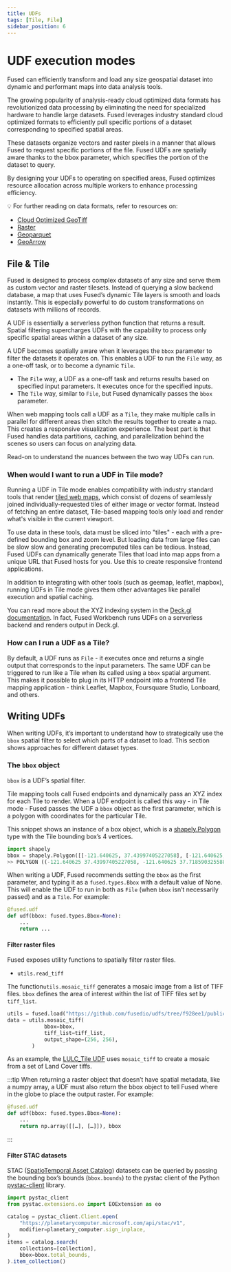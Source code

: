 ```yaml
---
title: UDFs
tags: [Tile, File]
sidebar_position: 6
---
```


# UDF execution modes

Fused can efficiently transform and load any size geospatial dataset into dynamic and performant maps into data analysis tools.

The growing popularity of analysis-ready cloud optimized data formats has revolutionized data processing by eliminating the need for specialized hardware to handle large datasets. Fused leverages industry standard cloud optimized formats to efficiently pull specific portions of a dataset corresponding to specified spatial areas.

These datasets organize vectors and raster pixels in a manner that allows Fused to request specific portions of the file. Fused UDFs are spatially aware thanks to the bbox parameter, which specifies the portion of the dataset to query.

By designing your UDFs to operating on specified areas, Fused optimizes resource allocation across multiple workers to enhance processing efficiency.

💡 For further reading on data formats, refer to resources on:

- [Cloud Optimized GeoTiff](https://www.cogeo.org/)
- [Raster](https://rasterio.readthedocs.io/en/stable/api/rasterio.windows.html)
- [Geoparquet](https://geoparquet.org/)
- [GeoArrow](https://geoarrow.org/format.html)

## File & Tile

Fused is designed to process complex datasets of any size and serve them as custom vector and raster tilesets. Instead of querying a slow backend database, a map that uses Fused’s dynamic Tile layers is smooth and loads instantly. This is especially powerful to do custom transformations on datasets with millions of records.

A UDF is essentially a serverless python function that returns a result. Spatial filtering supercharges UDFs with the capability to process only specific spatial areas within a dataset of any size.

A UDF becomes spatially aware when it leverages the `bbox` parameter to filter the datasets it operates on. This enables a UDF to run the `File` way, as a one-off task, or to become a dynamic `Tile`. 

- The `File` way, a UDF as a one-off task and returns results based on specified input parameters. It executes once for the specified inputs.
- The `Tile` way, similar to `File`, but Fused dynamically passes the `bbox` parameter.

When web mapping tools call a UDF as a `Tile`, they make multiple calls in parallel for different areas then stitch the results together to create a map. This creates a responsive visualization experience. The best part is that Fused handles data partitions, caching, and parallelization behind the scenes so users can focus on analyzing data.

Read-on to understand the nuances between the two way UDFs can run.

### When would I want to run a UDF in Tile mode?

Running a UDF in Tile mode enables compatibility with industry standard tools that render [tiled web maps](https://en.wikipedia.org/wiki/Tiled_web_map), which consist of dozens of seamlessly joined individually-requested tiles of either image or vector format. Instead of fetching an entire dataset, Tile-based mapping tools only load and render what's visible in the current viewport.

To use data in these tools, data must be sliced into "tiles" - each with a pre-defined bounding box and zoom level. But loading data from large files can be slow slow and generating precomputed tiles can be tedious. Instead, Fused UDFs can dynamically generate Tiles that load into map apps from a unique URL that Fused hosts for you. Use this to create responsive frontend applications.

In addition to integrating with other tools (such as geemap, leaflet, mapbox), running UDFs in Tile mode gives them other advantages like parallel execution and spatial caching.

You can read more about the XYZ indexing system in the [Deck.gl](http://Deck.gl) [documentation](https://deck.gl/docs/api-reference/geo-layers/tile-layer#indexing-system). In fact, Fused Workbench runs UDFs on a serverless backend and renders output in Deck.gl.

### How can I run a UDF as a Tile?

By default, a UDF runs as `File` - it executes once and returns a single output that corresponds to the input parameters. The same UDF can be triggered to run like a Tile when its called using a `bbox` spatial argument. This makes it possible to plug in its HTTP endpoint into a frontend Tile mapping application - think Leaflet, Mapbox, Foursquare Studio, Lonboard, and others.

## Writing UDFs

When writing UDFs, it’s important to understand how to strategically use the `bbox` spatial filter to select which parts of a dataset to load. This section shows approaches for different dataset types.

### The `bbox` object

`bbox` is a UDF’s spatial filter.

Tile mapping tools call Fused endpoints and dynamically pass an XYZ index for each Tile to render. When a UDF endpoint is called this way - in Tile mode - Fused passes the UDF a `bbox` object as the first parameter, which is a polygon with coordinates for the particular Tile.

This snippet shows an instance of a box object, which is a [shapely.Polygon](https://shapely.readthedocs.io/en/stable/reference/shapely.Polygon.html) type with the Tile bounding box’s 4 vertices.

```python
import shapely
bbox = shapely.Polygon([[-121.640625, 37.43997405227058], [-121.640625, 37.718590325588146], [-121.9921875, 37.718590325588146], [-121.9921875, 37.43997405227058], [-121.640625, 37.43997405227058]])
>> POLYGON ((-121.640625 37.43997405227058, -121.640625 37.718590325588146, -121.9921875 37.718590325588146, -121.9921875 37.43997405227058, -121.640625 37.43997405227058))
```

When writing a UDF, Fused recommends setting the `bbox` as the first parameter, and typing it as a `fused.types.Bbox` with a default value of None. This will enable the UDF to run in both as `File` (when `bbox` isn’t necessarily passed) and as a `Tile`. For example:

```python
@fused.udf
def udf(bbox: fused.types.Bbox=None):
    ...
    return ...
```

#### Filter raster files

Fused exposes utility functions to spatially filter raster files.

- `utils.read_tiff`

The function`utils.mosaic_tiff` generates a mosaic image from a list of TIFF files.  `bbox` defines the area of interest within the list of TIFF files set by `tiff_list`.

```python
utils = fused.load("https://github.com/fusedio/udfs/tree/f928ee1/public/common/").utils
data = utils.mosaic_tiff(
            bbox=bbox,
            tiff_list=tiff_list,
            output_shape=(256, 256),
        )
```

As an example, the [LULC_Tile UDF](https://github.com/fusedio/udfs/blob/b89a3aab05cb75dab25abb73e4c17490844ab764/public/LULC_Tile_Example/LULC_Tile_Example.py#L21-L27) uses `mosaic_tiff` to create a mosaic from a set of Land Cover tiffs.


:::tip
When returning a raster object that doesn’t have spatial metadata, like a numpy array, a UDF must also return the bbox object to tell Fused where in the globe to place the output raster. For example: 

```python
@fused.udf
def udf(bbox: fused.types.Bbox=None):
    ...
    return np.array([[…], […]]), bbox
```
:::

#### Filter STAC datasets

STAC ([SpatioTemporal Asset Catalog](https://github.com/radiantearth/stac-spec)) datasets can be queried by passing the bounding box’s bounds (`bbox.bounds`) to the pystac client of the Python [pystac-client](https://pypi.org/project/pystac-client/) library.

```jsx
import pystac_client
from pystac.extensions.eo import EOExtension as eo

catalog = pystac_client.Client.open(
    "https://planetarycomputer.microsoft.com/api/stac/v1",
    modifier=planetary_computer.sign_inplace,
)
items = catalog.search(
    collections=[collection],
    bbox=bbox.total_bounds,
).item_collection()
```
